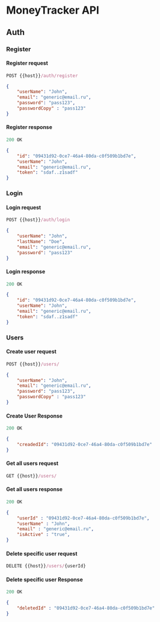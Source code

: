 # MoneyTracker API


## Auth


### Register

#### Register request
```js
POST {{host}}/auth/register
```
```json
{
    "userName": "John",
    "email": "generic@email.ru",
    "password": "pass123", 
    "passwordCopy" : "pass123"
}
```
#### Register response

```js
200 OK
```
```json
{
    "id": "09431d92-0ce7-46a4-80da-c0f509b1bd7e",
    "userName": "John",
    "email": "generic@email.ru",
    "token": "sdaf..z1sadf"
}
```



### Login

#### Login request

```js
POST {{host}}/auth/login
```
```json
{
    "userName": "John",
    "lastName": "Doe",
    "email": "generic@email.ru",
    "password": "pass123"
}
```
#### Login response

```js
200 OK
```
```json
{
    "id": "09431d92-0ce7-46a4-80da-c0f509b1bd7e",
    "userName": "John",
    "email": "generic@email.ru",
    "token": "sdaf..z1sadf"
}
```

### Users

#### Create user request
```js
POST {{host}}/users/
```
```json
{
    "userName": "John",
    "email": "generic@email.ru",
    "password": "pass123", 
    "passwordCopy" : "pass123"
}
```
#### Create User Response
```js
200 OK
```
```json
{
    "creadedId": "09431d92-0ce7-46a4-80da-c0f509b1bd7e"
}
```

#### Get all users request
```js
GET {{host}}/users/
```

#### Get all users response
```js
200 OK
```
```json
{
    "userId" : "09431d92-0ce7-46a4-80da-c0f509b1bd7e",
    "userName" : "John",
    "email" : "generic@email.ru",
    "isActive" : "true",
}
```

#### Delete specific user request
```js 
DELETE {{host}}/users/{userId}
```

#### Delete specific user Response
```js
200 OK
```
```json
{
    "deletedId" : "09431d92-0ce7-46a4-80da-c0f509b1bd7e"
}
```